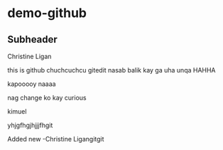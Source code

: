 # demo-github
## Subheader
Christine Ligan

this is github chuchcuchcu
 gitedit nasab balik kay ga uha unqa HAHHA

kapooooy naaaa

nag change ko kay curious

kimuel

yhjgfhgjhjjjfhgit 

Added new -Christine Ligangitgit